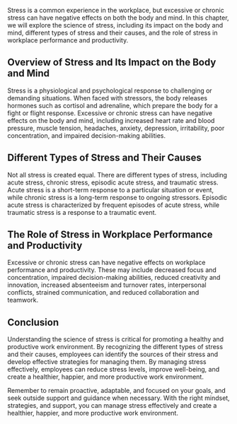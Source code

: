 
Stress is a common experience in the workplace, but excessive or chronic stress can have negative effects on both the body and mind. In this chapter, we will explore the science of stress, including its impact on the body and mind, different types of stress and their causes, and the role of stress in workplace performance and productivity.

Overview of Stress and Its Impact on the Body and Mind
------------------------------------------------------

Stress is a physiological and psychological response to challenging or demanding situations. When faced with stressors, the body releases hormones such as cortisol and adrenaline, which prepare the body for a fight or flight response. Excessive or chronic stress can have negative effects on the body and mind, including increased heart rate and blood pressure, muscle tension, headaches, anxiety, depression, irritability, poor concentration, and impaired decision-making abilities.

Different Types of Stress and Their Causes
------------------------------------------

Not all stress is created equal. There are different types of stress, including acute stress, chronic stress, episodic acute stress, and traumatic stress. Acute stress is a short-term response to a particular situation or event, while chronic stress is a long-term response to ongoing stressors. Episodic acute stress is characterized by frequent episodes of acute stress, while traumatic stress is a response to a traumatic event.

The Role of Stress in Workplace Performance and Productivity
------------------------------------------------------------

Excessive or chronic stress can have negative effects on workplace performance and productivity. These may include decreased focus and concentration, impaired decision-making abilities, reduced creativity and innovation, increased absenteeism and turnover rates, interpersonal conflicts, strained communication, and reduced collaboration and teamwork.

Conclusion
----------

Understanding the science of stress is critical for promoting a healthy and productive work environment. By recognizing the different types of stress and their causes, employees can identify the sources of their stress and develop effective strategies for managing them. By managing stress effectively, employees can reduce stress levels, improve well-being, and create a healthier, happier, and more productive work environment.

Remember to remain proactive, adaptable, and focused on your goals, and seek outside support and guidance when necessary. With the right mindset, strategies, and support, you can manage stress effectively and create a healthier, happier, and more productive work environment.
